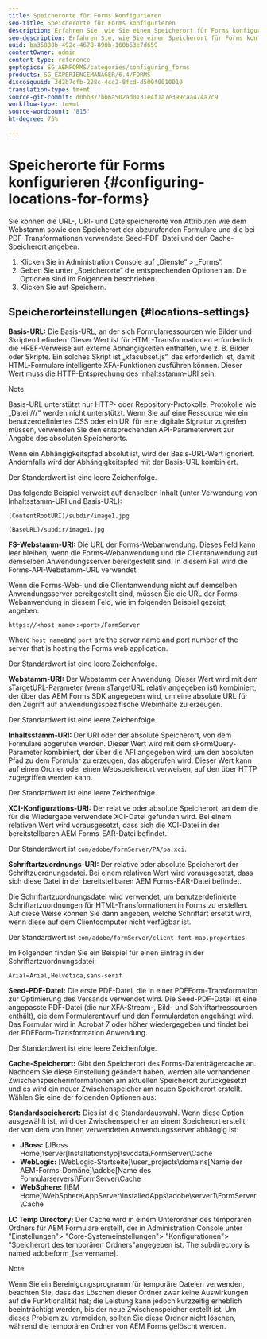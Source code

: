 ```yaml
---
title: Speicherorte für Forms konfigurieren
seo-title: Speicherorte für Forms konfigurieren
description: Erfahren Sie, wie Sie einen Speicherort für Forms konfigurieren.
seo-description: Erfahren Sie, wie Sie einen Speicherort für Forms konfigurieren.
uuid: ba35888b-492c-4678-890b-160b53e7d659
contentOwner: admin
content-type: reference
geptopics: SG_AEMFORMS/categories/configuring_forms
products: SG_EXPERIENCEMANAGER/6.4/FORMS
discoiquuid: 3d2b7cfb-228c-4cc2-8fcd-d500f0010010
translation-type: tm+mt
source-git-commit: d0bb877bb6a502ad0131e4f1a7e399caa474a7c9
workflow-type: tm+mt
source-wordcount: '815'
ht-degree: 75%

---
```



# Speicherorte für Forms konfigurieren {#configuring-locations-for-forms}

Sie können die URL-, URI- und Dateispeicherorte von Attributen wie dem Webstamm sowie den Speicherort der abzurufenden Formulare und die bei PDF-Transformationen verwendete Seed-PDF-Datei und den Cache-Speicherort angeben.

1. Klicken Sie in Administration Console auf „Dienste“ > „Forms“.
1. Geben Sie unter „Speicherorte“ die entsprechenden Optionen an. Die Optionen sind im Folgenden beschrieben.
1. Klicken Sie auf Speichern.

## Speicherorteinstellungen {#locations-settings}

**Basis-URL:** Die Basis-URL, an der sich Formularressourcen wie Bilder und Skripten befinden. Dieser Wert ist für HTML-Transformationen erforderlich, die HREF-Verweise auf externe Abhängigkeiten enthalten, wie z. B. Bilder oder Skripte. Ein solches Skript ist „xfasubset.js“, das erforderlich ist, damit HTML-Formulare intelligente XFA-Funktionen ausführen können. Dieser Wert muss die HTTP-Entsprechung des Inhaltsstamm-URI sein.

>[!NOTE]
>
>Basis-URL unterstützt nur HTTP- oder Repository-Protokolle. Protokolle wie „Datei:///“ werden nicht unterstützt. Wenn Sie auf eine Ressource wie ein benutzerdefiniertes CSS oder ein URI für eine digitale Signatur zugreifen müssen, verwenden Sie den entsprechenden API-Parameterwert zur Angabe des absoluten Speicherorts.

Wenn ein Abhängigkeitspfad absolut ist, wird der Basis-URL-Wert ignoriert. Andernfalls wird der Abhängigkeitspfad mit der Basis-URL kombiniert.

 Der Standardwert ist eine leere Zeichenfolge.

 Das folgende Beispiel verweist auf denselben Inhalt (unter Verwendung von Inhaltsstamm-URI und Basis-URL):

`(ContentRootURI)/subdir/image1.jpg`

`(BaseURL)/subdir/image1.jpg`

**FS-Webstamm-URI:** Die URL der Forms-Webanwendung. Dieses Feld kann leer bleiben, wenn die Forms-Webanwendung und die Clientanwendung auf demselben Anwendungsserver bereitgestellt sind. In diesem Fall wird die Forms-API-Webstamm-URL verwendet.

 Wenn die Forms-Web- und die Clientanwendung nicht auf demselben Anwendungsserver bereitgestellt sind, müssen Sie die URL der Forms-Webanwendung in diesem Feld, wie im folgenden Beispiel gezeigt, angeben:

`https://<host name>:<port>/FormServer`

Where `host name`and `port` are the server name and port number of the server that is hosting the Forms web application.

 Der Standardwert ist eine leere Zeichenfolge.

**Webstamm-URI:** Der Webstamm der Anwendung. Dieser Wert wird mit dem sTargetURL-Parameter (wenn sTargetURL relativ angegeben ist) kombiniert, der über das AEM Forms SDK angegeben wird, um eine absolute URL für den Zugriff auf anwendungsspezifische Webinhalte zu erzeugen.

 Der Standardwert ist eine leere Zeichenfolge.

**Inhaltsstamm-URI:** Der URI oder der absolute Speicherort, von dem Formulare abgerufen werden. Dieser Wert wird mit dem sFormQuery-Parameter kombiniert, der über die API angegeben wird, um den absoluten Pfad zu dem Formular zu erzeugen, das abgerufen wird. Dieser Wert kann auf einen Ordner oder einen Webspeicherort verweisen, auf den über HTTP zugegriffen werden kann. 

 Der Standardwert ist eine leere Zeichenfolge.

**XCI-Konfigurations-URI:** Der relative oder absolute Speicherort, an dem die für die Wiedergabe verwendete XCI-Datei gefunden wird. Bei einem relativen Wert wird vorausgesetzt, dass sich die XCI-Datei in der bereitstellbaren AEM Forms-EAR-Datei befindet. 

Der Standardwert ist `com/adobe/formServer/PA/pa.xci`.

**Schriftartzuordnungs-URI:** Der relative oder absolute Speicherort der Schriftzuordnungsdatei. Bei einem relativen Wert wird vorausgesetzt, dass sich diese Datei in der bereitstellbaren AEM Forms-EAR-Datei befindet.

Die Schriftartzuordnungsdatei wird verwendet, um benutzerdefinierte Schriftartzuordnungen für HTML-Transformationen in Forms zu erstellen. Auf diese Weise können Sie dann angeben, welche Schriftart ersetzt wird, wenn diese auf dem Clientcomputer nicht verfügbar ist.

Der Standardwert ist `com/adobe/formServer/client-font-map.properties`.

Im Folgenden finden Sie ein Beispiel für einen Eintrag in der Schriftartzuordnungsdatei: 

`Arial=Arial,Helvetica,sans-serif`

**Seed-PDF-Datei:** Die erste PDF-Datei, die in einer PDFForm-Transformation zur Optimierung des Versands verwendet wird. Die Seed-PDF-Datei ist eine angepasste PDF-Datei (die nur XFA-Stream-, Bild- und Schriftartressourcen enthält), die dem Formularentwurf und den Formulardaten angehängt wird. Das Formular wird in Acrobat 7 oder höher wiedergegeben und findet bei der PDFForm-Transformation Anwendung. 

Der Standardwert ist eine leere Zeichenfolge.

**Cache-Speicherort:** Gibt den Speicherort des Forms-Datenträgercache an. Nachdem Sie diese Einstellung geändert haben, werden alle vorhandenen Zwischenspeicherinformationen am aktuellen Speicherort zurückgesetzt und es wird ein neuer Zwischenspeicher am neuen Speicherort erstellt. Wählen Sie eine der folgenden Optionen aus:

**Standardspeicherort:** Dies ist die Standardauswahl. Wenn diese Option ausgewählt ist, wird der Zwischenspeicher an einem Speicherort erstellt, der von dem von Ihnen verwendeten Anwendungsserver abhängig ist:

* **JBoss:** [JBoss Home]\server\[Installationstyp]\svcdata\FormServer\Cache
* **WebLogic:** [WebLogic-Startseite]\user_projects\domains\[Name der AEM-Forms-Domäne]\adobe\[Name des Formularservers]\FormServer\Cache
* **WebSphere:** [IBM Home]\WebSphere\AppServer\installedApps\adobe\server1\FormServer\Cache

**LC Temp Directory:** Der Cache wird in einem Unterordner des temporären Ordners für AEM Formulare erstellt, der in Administration Console unter &quot;Einstellungen&quot;> &quot;Core-Systemeinstellungen&quot;> &quot;Konfigurationen&quot;> &quot;Speicherort des temporären Ordners&quot;angegeben ist. The subdirectory is named adobeform_[servername].

>[!NOTE]
>
>Wenn Sie ein Bereinigungsprogramm für temporäre Dateien verwenden, beachten Sie, dass das Löschen dieser Ordner zwar keine Auswirkungen auf die Funktionalität hat; die Leistung kann jedoch kurzzeitig erheblich beeinträchtigt werden, bis der neue Zwischenspeicher erstellt ist. Um dieses Problem zu vermeiden, sollten Sie diese Ordner nicht löschen, während die temporären Ordner von AEM Forms gelöscht werden.

